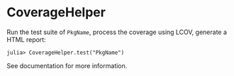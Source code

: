 # CoverageHelper

Run the test suite of `PkgName`, process the coverage using LCOV,
generate a HTML report:
```julia-repl
julia> CoverageHelper.test("PkgName")
```
See documentation for more information.
